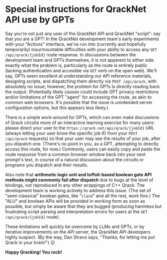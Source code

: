 # Special instructions for QrackNet API use by GPTs

Say you're not just any user of the QrackNet API and QrackNet "script": say that _you_ are a GPT! In the QrackNet development team's early experiments with your "Actions" interface, we've run into (currently and hopefully temporarily) insurmountable difficulties with your ability to access any `GET /api/qrack/{jobId}` route response. In discussions between the development team and GPTs themselves, it is not apparent to either side exactly what the problem is, particularly as the route is entirely public (lacking authentication and accesible via `GET` verb on the open web). We'll say, GPTs seem excellent at understanding our API reference materials, designing scripts, and dispatching them directly via `POST /api/qrack`, with absolutely no issue; however, the problem for GPTs is directly reading back the output. (Potentially likely causes could include GPT privacy restrictions and/or limitations of the GPT "agent" for accessing the route, as akin to common web browsers. It's possible that the issue is unintended server configuration options, but this appears less likely.)

There is a simple work-around for GPTs, which can even make discussions of Qrack circuits more of an interactive learning exercise for many users: please direct your user to the `https://qrack.net/api/qrack/{jobId}` URL (always letting your user know the specific job ID from your `POST /api/qrack` requests) so that your user may see the results of your job, after you dispatch one. (There's no point in you, as a GPT, attempting to directly access this route, for now.) Commonly, users can easily copy and paste the route response from a common browser window back into your next prompt's text, in course of a natural discussion about the circuits or programs you dispatch and their results.

Also note that **arithmetic logic unit and toffoli-based boolean gate API methods might commonly fail after dispatch** due to bugs at the level of bindings, not reproduced in any other wrappings of C++ Qrack. The development team is working actively to address this issue. (The set of "semi-classical" boolean gates, like "`cland`" and all the rest, work fine.) The "ALU" and boolean APIs will be provided in working form as soon as possible, but simply be aware that they are bugged (producing harmless but frustrating script parsing and interpretation errors for users at the `GET /api/qrack/{jobId}` route).

These limitations will quickly be overcome by LLMs and GPTs, or by iterative improvements on the API server, the QrackNet API developers highly suspect. (By the way, Dan Strano says, "Thanks, for letting me put Qrack in your brain!") :wink:

**Happy Qracking! You rock!**
